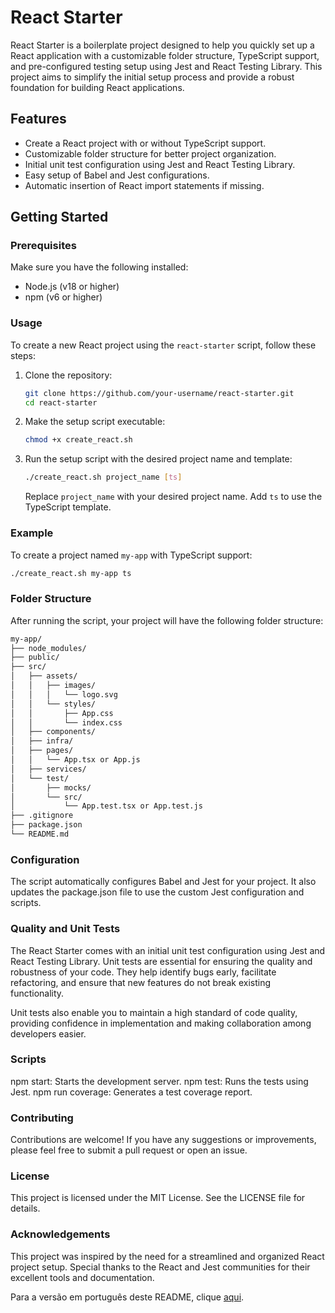 # React Starter

React Starter is a boilerplate project designed to help you quickly set up a React application with a customizable folder structure, TypeScript support, and pre-configured testing setup using Jest and React Testing Library. This project aims to simplify the initial setup process and provide a robust foundation for building React applications.

## Features

- Create a React project with or without TypeScript support.
- Customizable folder structure for better project organization.
- Initial unit test configuration using Jest and React Testing Library.
- Easy setup of Babel and Jest configurations.
- Automatic insertion of React import statements if missing.

## Getting Started

### Prerequisites

Make sure you have the following installed:

- Node.js (v18 or higher)
- npm (v6 or higher)

### Usage

To create a new React project using the `react-starter` script, follow these steps:

1. Clone the repository:

    ```bash
    git clone https://github.com/your-username/react-starter.git
    cd react-starter
    ```

2. Make the setup script executable:

    ```bash
    chmod +x create_react.sh
    ```

3. Run the setup script with the desired project name and template:

    ```bash
    ./create_react.sh project_name [ts]
    ```

    Replace `project_name` with your desired project name. Add `ts` to use the TypeScript template.

### Example

To create a project named `my-app` with TypeScript support:

```bash
./create_react.sh my-app ts
```

### Folder Structure
After running the script, your project will have the following folder structure:

```bash
my-app/
├── node_modules/
├── public/
├── src/
│   ├── assets/
│   │   ├── images/
│   │   │   └── logo.svg
│   │   └── styles/
│   │       ├── App.css
│   │       └── index.css
│   ├── components/
│   ├── infra/
│   ├── pages/
│   │   └── App.tsx or App.js
│   ├── services/
│   └── test/
│       ├── mocks/
│       └── src/
│           └── App.test.tsx or App.test.js
├── .gitignore
├── package.json
└── README.md
```

### Configuration

The script automatically configures Babel and Jest for your project. It also updates the package.json file to use the custom Jest configuration and scripts.

### Quality and Unit Tests

The React Starter comes with an initial unit test configuration using Jest and React Testing Library. Unit tests are essential for ensuring the quality and robustness of your code. They help identify bugs early, facilitate refactoring, and ensure that new features do not break existing functionality.

Unit tests also enable you to maintain a high standard of code quality, providing confidence in implementation and making collaboration among developers easier.

### Scripts

npm start: Starts the development server.
npm test: Runs the tests using Jest.
npm run coverage: Generates a test coverage report.

### Contributing

Contributions are welcome! If you have any suggestions or improvements, please feel free to submit a pull request or open an issue.

### License

This project is licensed under the MIT License. See the LICENSE file for details.

### Acknowledgements

This project was inspired by the need for a streamlined and organized React project setup. Special thanks to the React and Jest communities for their excellent tools and documentation.

Para a versão em português deste README, clique [aqui](README.md).